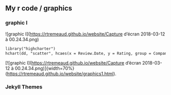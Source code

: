 ## My r code / graphics



### graphic I
![graphic I](https://rtremeaud.github.io/website/Capture d’écran 2018-03-12 à 00.24.34.png)
```markdown
library("highcharter")
hchart(dd, "scatter", hcaes(x = Review.Date, y = Rating, group = Company.Location))
```
[![graphic I](https://rtremeaud.github.io/website/Capture d’écran 2018-03-12 à 00.24.34.png)]{width=70%}(https://rtremeaud.github.io/website/graphics1.html).

### Jekyll Themes


